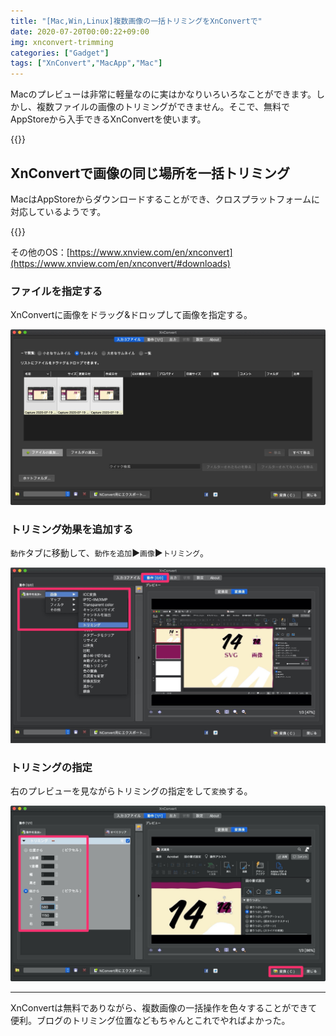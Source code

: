 ```yaml
---
title: "[Mac,Win,Linux]複数画像の一括トリミングをXnConvertで"
date: 2020-07-20T00:00:22+09:00
img: xnconvert-trimming
categories: ["Gadget"]
tags: ["XnConvert","MacApp","Mac"]
---
```


Macのプレビューは非常に軽量なのに実はかなりいろいろなことができます。しかし、複数ファイルの画像のトリミングができません。そこで、無料でAppStoreから入手できるXnConvertを使います。

{{<ad>}}

## XnConvertで画像の同じ場所を一括トリミング

MacはAppStoreからダウンロードすることができ、クロスプラットフォームに対応しているようです。

{{<blogcard url="https://apps.apple.com/jp/app/xnconvert/id436203431">}}

その他のOS：[https://www.xnview.com/en/xnconvert](https://www.xnview.com/en/xnconvert/#downloads)

### ファイルを指定する

XnConvertに画像をドラッグ&ドロップして画像を指定する。

![](../../../images/mac-xnconvert-trimming-1.jpg)

### トリミング効果を追加する

`動作`タブに移動して、`動作を追加`▶︎`画像`▶︎`トリミング`。

![](../../../images/mac-xnconvert-trimming-2-2.jpg)

### トリミングの指定

右のプレビューを見ながらトリミングの指定をして`変換`する。

![](../../../images/mac-xnconvert-trimming-3.jpg)

***

XnConvertは無料でありながら、複数画像の一括操作を色々することができて便利。ブログのトリミング位置などもちゃんとこれでやればよかった。